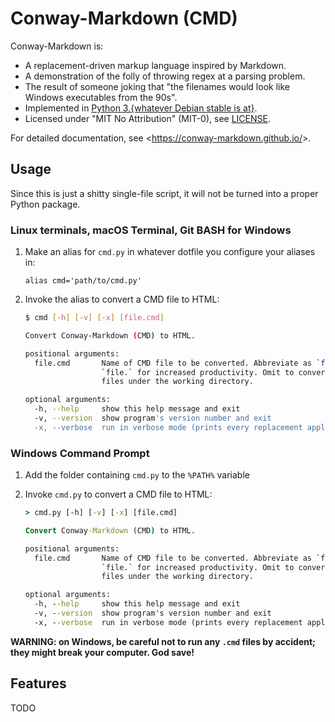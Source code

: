 # Conway-Markdown (CMD)

Conway-Markdown is:

- A replacement-driven markup language inspired by Markdown.
- A demonstration of the folly of throwing regex at a parsing problem.
- The result of someone joking that
  "the filenames would look like Windows executables from the 90s".
- Implemented in [Python 3.{whatever Debian stable is at}][python3].
- Licensed under "MIT No Attribution" (MIT-0), see [LICENSE].

For detailed documentation, see <<https://conway-markdown.github.io/>>.

[python3]: https://packages.debian.org/stable/python3
[LICENSE]: LICENSE


## Usage

Since this is just a shitty single-file script,
it will not be turned into a proper Python package.

### Linux terminals, macOS Terminal, Git BASH for Windows

1. Make an alias for `cmd.py`
   in whatever dotfile you configure your aliases in:

   ```bashrc
   alias cmd='path/to/cmd.py'
   ```

2. Invoke the alias to convert a CMD file to HTML:

   ```bash
   $ cmd [-h] [-v] [-x] [file.cmd]

   Convert Conway-Markdown (CMD) to HTML.

   positional arguments:
     file.cmd       Name of CMD file to be converted. Abbreviate as `file` or
                    `file.` for increased productivity. Omit to convert all CMD
                    files under the working directory.

   optional arguments:
     -h, --help     show this help message and exit
     -v, --version  show program's version number and exit
     -x, --verbose  run in verbose mode (prints every replacement applied)
   ```

### Windows Command Prompt

1. Add the folder containing `cmd.py` to the `%PATH%` variable

2. Invoke `cmd.py` to convert a CMD file to HTML:

   ```cmd
   > cmd.py [-h] [-v] [-x] [file.cmd]

   Convert Conway-Markdown (CMD) to HTML.

   positional arguments:
     file.cmd       Name of CMD file to be converted. Abbreviate as `file` or
                    `file.` for increased productivity. Omit to convert all CMD
                    files under the working directory.

   optional arguments:
     -h, --help     show this help message and exit
     -v, --version  show program's version number and exit
     -x, --verbose  run in verbose mode (prints every replacement applied)
   ```

**WARNING: on Windows, be careful not to run any `.cmd` files by accident;
they might break your computer. God save!**

## Features

TODO

